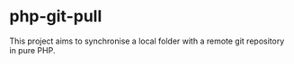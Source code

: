 # php-git-pull
This project aims to synchronise a local folder with a remote git repository in pure PHP.
